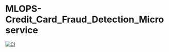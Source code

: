 # MLOPS-Credit_Card_Fraud_Detection_Microservice

[![CI](https://github.com/devanshv16/MLOPS-Credit_Card_Fraud_Detection_Microservice/actions/workflows/ci.yml/badge.svg)](https://github.com/devanshv16/MLOPS-Credit_Card_Fraud_Detection_Microservice/actions/workflows/ci.yml)
